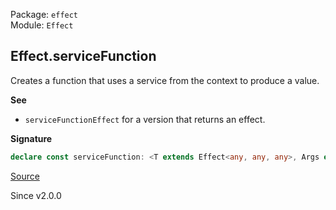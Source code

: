 Package: `effect`<br />
Module: `Effect`<br />

## Effect.serviceFunction

Creates a function that uses a service from the context to produce a value.

**See**

- `serviceFunctionEffect` for a version that returns an effect.

**Signature**

```ts
declare const serviceFunction: <T extends Effect<any, any, any>, Args extends Array<any>, A>(getService: T, f: (_: Effect.Success<T>) => (...args: Args) => A) => (...args: Args) => Effect<A, Effect.Error<T>, Effect.Context<T>>
```

[Source](https://github.com/Effect-TS/effect/tree/main/packages/effect/src/Effect.ts#L7657)

Since v2.0.0